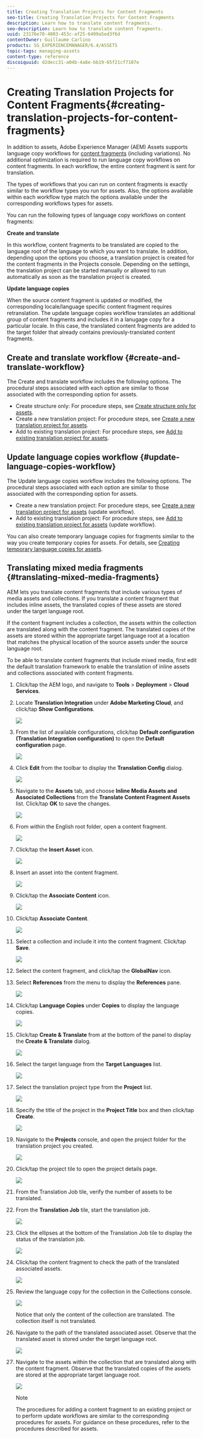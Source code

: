 ```yaml
---
title: Creating Translation Projects for Content Fragments
seo-title: Creating Translation Projects for Content Fragments
description: Learn how to translate content fragments.
seo-description: Learn how to translate content fragments.
uuid: 23176e70-4003-453c-af25-6499a5ed3f6d
contentOwner: Guillaume Carlino
products: SG_EXPERIENCEMANAGER/6.4/ASSETS
topic-tags: managing-assets
content-type: reference
discoiquuid: d2decc31-a04b-4a8e-bb19-65f21cf7107e
---
```


# Creating Translation Projects for Content Fragments{#creating-translation-projects-for-content-fragments}

In addition to assets, Adobe Experience Manager (AEM) Assets supports language copy workflows for [content fragments](content-fragments.md) (including variations). No additional optimization is required to run language copy workflows on content fragments. In each workflow, the entire content fragment is sent for translation.

The types of workflows that you can run on content fragments is exactly similar to the workflow types you run for assets. Also, the options available within each workflow type match the options available under the corresponding workflows types for assets.

You can run the following types of language copy workflows on content fragments:

**Create and translate**

In this workflow, content fragments to be translated are copied to the language root of the language to which you want to translate. In addition, depending upon the options you choose, a translation project is created for the content fragments in the Projects console. Depending on the settings, the translation project can be started manually or allowed to run automatically as soon as the translation project is created.

**Update language copies**

When the source content fragment is updated or modified, the corresponding locale/language specific content fragment requires retranslation. The update language copies workflow translates an additional group of content fragments and includes it in a lanugage copy for a particular locale. In this case, the translated content fragments are added to the target folder that already contains previously-translated content fragments.

## Create and translate workflow {#create-and-translate-workflow}

The Create and translate workflow includes the following options. The procedural steps associated with each option are similar to those associated with the corresponding option for assets.

* Create structure only: For procedure steps, see [Create structure only for assets](translation-projects.md#create-structure-only). 
* Create a new translation project: For procedure steps, see [Create a new translation project for assets](translation-projects.md#create-a-new-translation-project). 
* Add to existing translation project: For procedure steps, see [Add to existing translation project for assets](translation-projects.md#add-to-existing-translation-project).

## Update language copies workflow {#update-language-copies-workflow}

The Update language copies workflow includes the following options. The procedural steps associated with each option are similar to those associated with the corresponding option for assets.

* Create a new translation project: For procedure steps, see [Create a new translation project for assets](translation-projects.md#create-a-new-translation-project) (update workflow). 
* Add to existing translation project: For procedure steps, see [Add to existing translation project for assets](translation-projects.md#add-to-existing-translation-project) (update workflow).

You can also create temporary language copies for fragments similar to the way you create temporary copies for assets. For details, see [Creating temporary language copies for assets](translation-projects.md#creating-temporary-language-copies).

## Translating mixed media fragments {#translating-mixed-media-fragments}

AEM lets you translate content fragments that include various types of media assets and collections. If you translate a content fragment that includes inline assets, the translated copies of these assets are stored under the target language root.

If the content fragment includes a collection, the assets within the collection are translated along with the content fragment. The translated copies of the assets are stored within the appropriate target language root at a location that matches the physical location of the source assets under the source language root.

To be able to translate content fragments that include mixed media, first edit the default translation framework to enable the translation of inline assets and collections associated with content fragments.

1. Click/tap the AEM logo, and navigate to **Tools** &gt; **Deployment** &gt; **Cloud Services**.
1. Locate **Translation Integration** under **Adobe Marketing Cloud**, and click/tap **Show Configurations**. 

   ![](assets/chlimage_1-444.png)

1. From the list of available configurations, click/tap **Default configuration (Translation Integration configuration)** to open the **Default configuration** page.

   ![](assets/chlimage_1-445.png)

1. Click **Edit** from the toolbar to display the **Translation Config** dialog.

   ![](assets/chlimage_1-446.png)

1. Navigate to the **Assets** tab, and choose **Inline Media Assets and Associated Collections** from the **Translate Content Fragment Assets** list. Click/tap **OK** to save the changes.

   ![](assets/chlimage_1-447.png)

1. From within the English root folder, open a content fragment.

   ![](assets/chlimage_1-448.png)

1. Click/tap the **Insert Asset** icon.

   ![](assets/chlimage_1-449.png)

1. Insert an asset into the content fragment.

   ![](assets/chlimage_1-450.png)

1. Click/tap the **Associate Content** icon.

   ![](assets/chlimage_1-451.png)

1. Click/tap **Associate Content**.

   ![](assets/chlimage_1-452.png)

1. Select a collection and include it into the content fragment. Click/tap **Save**.

   ![](assets/chlimage_1-453.png)

1. Select the content fragment, and click/tap the **GlobalNav** icon.
1. Select **References** from the menu to display the **References** pane.

   ![](assets/chlimage_1-454.png)

1. Click/tap **Language Copies** under **Copies** to display the language copies.

   ![](assets/chlimage_1-455.png)

1. Click/tap **Create & Translate** from at the bottom of the panel to display the **Create & Translate** dialog.

   ![](assets/chlimage_1-456.png)

1. Select the target language from the **Target Languages** list.

   ![](assets/chlimage_1-457.png)

1. Select the translation project type from the **Project** list.

   ![](assets/chlimage_1-458.png)

1. Specify the title of the project in the **Project Title** box and then click/tap **Create**.

   ![](assets/chlimage_1-459.png)

1. Navigate to the **Projects** console, and open the project folder for the translation project you created.

   ![](assets/chlimage_1-460.png)

1. Click/tap the project tile to open the project details page. 

   ![](assets/chlimage_1-461.png)

1. From the Translation Job tile, verify the number of assets to be translated.
1. From the **Translation Job** tile, start the translation job.

   ![](assets/chlimage_1-462.png)

1. Click the ellipses at the bottom of the Translation Job tile to display the status of the translation job.

   ![](assets/chlimage_1-463.png)

1. Click/tap the content fragment to check the path of the translated associated assets.

   ![](assets/chlimage_1-464.png)

1. Review the language copy for the collection in the Collections console.

   ![](assets/chlimage_1-465.png)

   Notice that only the content of the collection are translated. The collection itself is not translated.

1. Navigate to the path of the translated associated asset. Observe that the translated asset is stored under the target language root.

   ![](assets/chlimage_1-466.png)

1. Navigate to the assets within the collection that are translated along with the content fragment. Observe that the translated copies of the assets are stored at the appropriate target language root.

   ![](assets/chlimage_1-467.png)

   >[!NOTE]
   >
   >The procedures for adding a content fragment to an existing project or to perform update workflows are similar to the corresponding procedures for assets. For guidance on these procedures, refer to the procedures described for assets.

